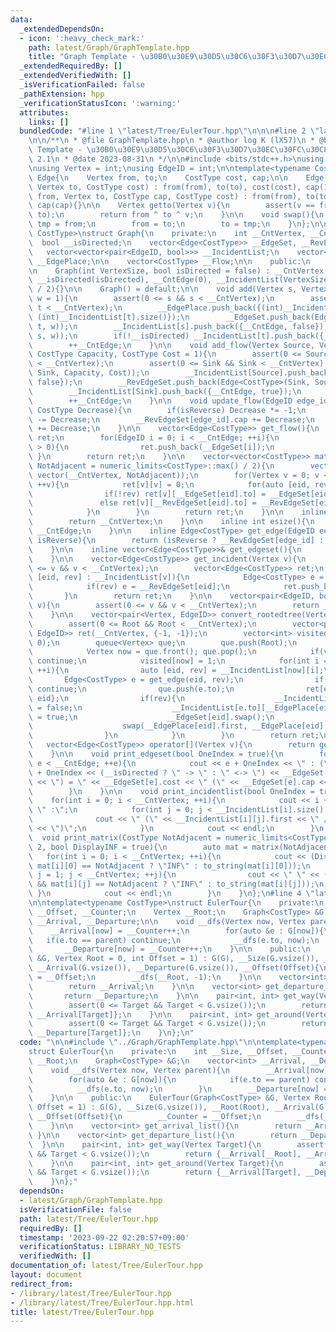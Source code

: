 ```yaml
---
data:
  _extendedDependsOn:
  - icon: ':heavy_check_mark:'
    path: latest/Graph/GraphTemplate.hpp
    title: "Graph Template - \u30B0\u30E9\u30D5\u30C6\u30F3\u30D7\u30EC\u30FC\u30C8"
  _extendedRequiredBy: []
  _extendedVerifiedWith: []
  _isVerificationFailed: false
  _pathExtension: hpp
  _verificationStatusIcon: ':warning:'
  attributes:
    links: []
  bundledCode: "#line 1 \"latest/Tree/EulerTour.hpp\"\n\n\n#line 2 \"latest/Graph/GraphTemplate.hpp\"\
    \n\n/**\n * @file GraphTemplate.hpp\n * @author log K (lX57)\n * @brief Graph\
    \ Template - \u30B0\u30E9\u30D5\u30C6\u30F3\u30D7\u30EC\u30FC\u30C8\n * @version\
    \ 2.1\n * @date 2023-08-31\n */\n\n#include <bits/stdc++.h>\nusing namespace std;\n\
    \nusing Vertex = int;\nusing EdgeID = int;\n\ntemplate<typename CostType>\nstruct\
    \ Edge{\n    Vertex from, to;\n    CostType cost, cap;\n\n    Edge(Vertex from,\
    \ Vertex to, CostType cost) : from(from), to(to), cost(cost), cap(1){}\n    Edge(Vertex\
    \ from, Vertex to, CostType cap, CostType cost) : from(from), to(to), cost(cost),\
    \ cap(cap){}\n\n    Vertex getto(Vertex v){\n        assert(v == from || v ==\
    \ to);\n        return from ^ to ^ v;\n    }\n\n    void swap(){\n        Vertex\
    \ tmp = from;\n        from = to;\n        to = tmp;\n    }\n};\n\ntemplate<typename\
    \ CostType>\nstruct Graph{\n    private:\n    int __CntVertex, __CntEdge;\n  \
    \  bool __isDirected;\n    vector<Edge<CostType>> __EdgeSet, __RevEdgeSet;\n \
    \   vector<vector<pair<EdgeID, bool>>> __IncidentList;\n    vector<pair<int, int>>\
    \ __EdgePlace;\n\n    vector<CostType> __Flow;\n\n    public:\n    CostType INF;\n\
    \n    Graph(int VertexSize, bool isDirected = false) : __CntVertex(VertexSize),\
    \ __isDirected(isDirected), __CntEdge(0), __IncidentList(VertexSize), INF(numeric_limits<CostType>::max()\
    \ / 2){}\n\n    Graph() = default;\n\n    void add(Vertex s, Vertex t, CostType\
    \ w = 1){\n        assert(0 <= s && s < __CntVertex);\n        assert(0 <= t &&\
    \ t < __CntVertex);\n        __EdgePlace.push_back({(int)__IncidentList[s].size(),\
    \ (int)__IncidentList[t].size()});\n        __EdgeSet.push_back(Edge<CostType>(s,\
    \ t, w));\n        __IncidentList[s].push_back({__CntEdge, false});\n        __RevEdgeSet.push_back(Edge<CostType>(t,\
    \ s, w));\n        if(!__isDirected) __IncidentList[t].push_back({__CntEdge, true});\n\
    \        ++__CntEdge;\n    }\n\n    void add_flow(Vertex Source, Vertex Sink,\
    \ CostType Capacity, CostType Cost = 1){\n        assert(0 <= Source && Source\
    \ < __CntVertex);\n        assert(0 <= Sink && Sink < __CntVertex);\n        __EdgeSet.push_back(Edge<CostType>(Source,\
    \ Sink, Capacity, Cost));\n        __IncidentList[Source].push_back({__CntEdge,\
    \ false});\n        __RevEdgeSet.push_back(Edge<CostType>(Sink, Source, 0, -Cost));\n\
    \        __IncidentList[Sink].push_back({__CntEdge, true});\n        __Flow.push_back(0);\n\
    \        ++__CntEdge;\n    }\n\n    void update_flow(EdgeID edge_id, bool isReverse,\
    \ CostType Decrease){\n        if(isReverse) Decrease *= -1;\n        __EdgeSet[edge_id].cap\
    \ -= Decrease;\n        __RevEdgeSet[edge_id].cap += Decrease;\n        __Flow[edge_id]\
    \ += Decrease;\n    }\n\n    vector<Edge<CostType>> get_flow(){\n        vector<Edge<CostType>>\
    \ ret;\n        for(EdgeID i = 0; i < __CntEdge; ++i){\n            if(__Flow[i]\
    \ > 0){\n                ret.push_back(__EdgeSet[i]);\n            }\n       \
    \ }\n        return ret;\n    }\n\n    vector<vector<CostType>> matrix(CostType\
    \ NotAdjacent = numeric_limits<CostType>::max() / 2){\n        vector ret(__CntVertex,\
    \ vector(__CntVertex, NotAdjacent));\n        for(Vertex v = 0; v < __CntVertex;\
    \ ++v){\n            ret[v][v] = 0;\n            for(auto [eid, rev] : __IncidentList[v]){\n\
    \                if(!rev) ret[v][__EdgeSet[eid].to] = __EdgeSet[eid].cost;\n \
    \               else ret[v][__RevEdgeSet[eid].to] = __RevEdgeSet[eid].cost;\n\
    \            }\n        }\n        return ret;\n    }\n\n    inline int vsize(){\n\
    \        return __CntVertex;\n    }\n\n    inline int esize(){\n        return\
    \ __CntEdge;\n    }\n\n    inline Edge<CostType> get_edge(EdgeID edge_id, bool\
    \ isReverse){\n        return (isReverse ? __RevEdgeSet[edge_id] : __EdgeSet[edge_id]);\n\
    \    }\n\n    inline vector<Edge<CostType>>& get_edgeset(){\n        return __EdgeSet;\n\
    \    }\n\n    vector<Edge<CostType>> get_incident(Vertex v){\n        assert(0\
    \ <= v && v < __CntVertex);\n        vector<Edge<CostType>> ret;\n        for(auto\
    \ [eid, rev] : __IncidentList[v]){\n            Edge<CostType> e = __EdgeSet[eid];\n\
    \            if(rev) e = __RevEdgeSet[eid];\n            ret.push_back(e);\n \
    \       }\n        return ret;\n    }\n\n    vector<pair<EdgeID, bool>> get_raw_incident(Vertex\
    \ v){\n        assert(0 <= v && v < __CntVertex);\n        return __IncidentList[v];\n\
    \    }\n\n    vector<pair<Vertex, EdgeID>> convert_rootedtree(Vertex Root = 0){\n\
    \        assert(0 <= Root && Root < __CntVertex);\n        vector<pair<Vertex,\
    \ EdgeID>> ret(__CntVertex, {-1, -1});\n        vector<int> visited(__CntVertex,\
    \ 0);\n        queue<Vertex> que;\n        que.push(Root);\n        while(que.size()){\n\
    \            Vertex now = que.front(); que.pop();\n            if(visited[now])\
    \ continue;\n            visited[now] = 1;\n            for(int i = 0; i < __IncidentList[now].size();\
    \ ++i){\n                auto [eid, rev] = __IncidentList[now][i];\n         \
    \       Edge<CostType> e = get_edge(eid, rev);\n                if(visited[e.to])\
    \ continue;\n                que.push(e.to);\n                ret[e.to] = {now,\
    \ eid};\n                if(rev){\n                    __IncidentList[e.from][__EdgePlace[eid].second].second\
    \ = false;\n                    __IncidentList[e.to][__EdgePlace[eid].first].second\
    \ = true;\n                    __EdgeSet[eid].swap();\n                    __RevEdgeSet[eid].swap();\n\
    \                    swap(__EdgePlace[eid].first, __EdgePlace[eid].second);\n\
    \                }\n            }\n        }\n        return ret;\n    }\n\n \
    \   vector<Edge<CostType>> operator[](Vertex v){\n        return get_incident(v);\n\
    \    }\n\n    void print_edgeset(bool OneIndex = true){\n        for(int e = 0;\
    \ e < __CntEdge; ++e){\n            cout << e + OneIndex << \" : (\" << __EdgeSet[e].from\
    \ + OneIndex << (__isDirected ? \" -> \" : \" <-> \") << __EdgeSet[e].to + OneIndex\
    \ << \") = \" << __EdgeSet[e].cost << \" (\" << __EdgeSet[e].cap << \")\" << endl;\n\
    \        }\n    }\n\n    void print_incidentlist(bool OneIndex = true){\n    \
    \    for(int i = 0; i < __CntVertex; ++i){\n            cout << i + OneIndex <<\
    \ \" :\";\n            for(int j = 0; j < __IncidentList[i].size(); ++j){\n  \
    \              cout << \" (\" << __IncidentList[i][j].first << \" / \" << __IncidentList[i][j].second\
    \ << \")\";\n            }\n            cout << endl;\n        }\n    }\n\n  \
    \  void print_matrix(CostType NotAdjacent = numeric_limits<CostType>::max() /\
    \ 2, bool DisplayINF = true){\n        auto mat = matrix(NotAdjacent);\n     \
    \   for(int i = 0; i < __CntVertex; ++i){\n            cout << (DisplayINF &&\
    \ mat[i][0] == NotAdjacent ? \"INF\" : to_string(mat[i][0]));\n            for(int\
    \ j = 1; j < __CntVertex; ++j){\n                cout << \" \" << (DisplayINF\
    \ && mat[i][j] == NotAdjacent ? \"INF\" : to_string(mat[i][j]));\n           \
    \ }\n            cout << endl;\n        }\n    }\n};\n#line 4 \"latest/Tree/EulerTour.hpp\"\
    \n\ntemplate<typename CostType>\nstruct EulerTour{\n    private:\n    int __Size,\
    \ __Offset, __Counter;\n    Vertex __Root;\n    Graph<CostType> &G;\n    vector<int>\
    \ __Arrival, __Departure;\n\n    void __dfs(Vertex now, Vertex parent){\n    \
    \    __Arrival[now] = __Counter++;\n        for(auto &e : G[now]){\n         \
    \   if(e.to == parent) continue;\n            __dfs(e.to, now);\n        }\n \
    \       __Departure[now] = __Counter++;\n    }\n\n    public:\n    EulerTour(Graph<CostType>\
    \ &G, Vertex Root = 0, int Offset = 1) : G(G), __Size(G.vsize()), __Root(Root),\
    \ __Arrival(G.vsize()), __Departure(G.vsize()), __Offset(Offset){\n        __Counter\
    \ = __Offset;\n        __dfs(__Root, -1);\n    }\n\n    vector<int> get_arrival_list(){\n\
    \        return __Arrival;\n    }\n\n    vector<int> get_departure_list(){\n \
    \       return __Departure;\n    }\n\n    pair<int, int> get_way(Vertex Target){\n\
    \        assert(0 <= Target && Target < G.vsize());\n        return {__Arrival[__Root],\
    \ __Arrival[Target]};\n    }\n\n    pair<int, int> get_around(Vertex Target){\n\
    \        assert(0 <= Target && Target < G.vsize());\n        return {__Arrival[Target],\
    \ __Departure[Target]};\n    }\n};\n"
  code: "\n\n#include \"../Graph/GraphTemplate.hpp\"\n\ntemplate<typename CostType>\n\
    struct EulerTour{\n    private:\n    int __Size, __Offset, __Counter;\n    Vertex\
    \ __Root;\n    Graph<CostType> &G;\n    vector<int> __Arrival, __Departure;\n\n\
    \    void __dfs(Vertex now, Vertex parent){\n        __Arrival[now] = __Counter++;\n\
    \        for(auto &e : G[now]){\n            if(e.to == parent) continue;\n  \
    \          __dfs(e.to, now);\n        }\n        __Departure[now] = __Counter++;\n\
    \    }\n\n    public:\n    EulerTour(Graph<CostType> &G, Vertex Root = 0, int\
    \ Offset = 1) : G(G), __Size(G.vsize()), __Root(Root), __Arrival(G.vsize()), __Departure(G.vsize()),\
    \ __Offset(Offset){\n        __Counter = __Offset;\n        __dfs(__Root, -1);\n\
    \    }\n\n    vector<int> get_arrival_list(){\n        return __Arrival;\n   \
    \ }\n\n    vector<int> get_departure_list(){\n        return __Departure;\n  \
    \  }\n\n    pair<int, int> get_way(Vertex Target){\n        assert(0 <= Target\
    \ && Target < G.vsize());\n        return {__Arrival[__Root], __Arrival[Target]};\n\
    \    }\n\n    pair<int, int> get_around(Vertex Target){\n        assert(0 <= Target\
    \ && Target < G.vsize());\n        return {__Arrival[Target], __Departure[Target]};\n\
    \    }\n};"
  dependsOn:
  - latest/Graph/GraphTemplate.hpp
  isVerificationFile: false
  path: latest/Tree/EulerTour.hpp
  requiredBy: []
  timestamp: '2023-09-22 02:20:57+09:00'
  verificationStatus: LIBRARY_NO_TESTS
  verifiedWith: []
documentation_of: latest/Tree/EulerTour.hpp
layout: document
redirect_from:
- /library/latest/Tree/EulerTour.hpp
- /library/latest/Tree/EulerTour.hpp.html
title: latest/Tree/EulerTour.hpp
---
```

